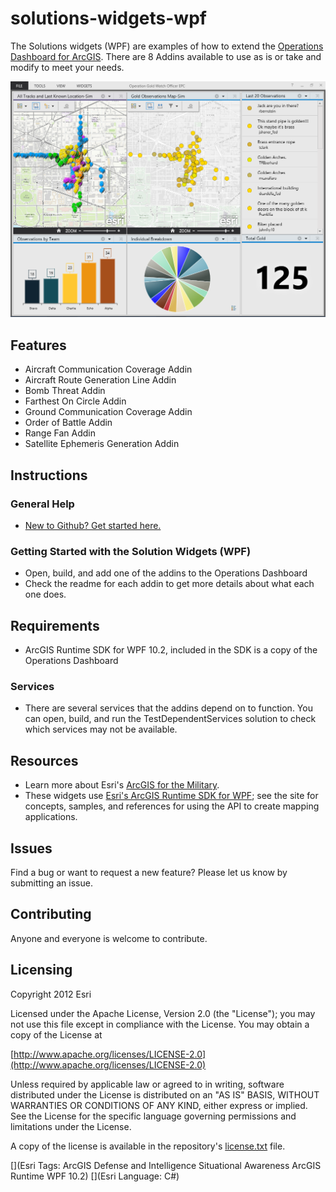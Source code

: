 # solutions-widgets-wpf

The Solutions widgets (WPF) are examples of how to extend the [Operations Dashboard for ArcGIS](http://resources.arcgis.com/en/operations-dashboard/).  There are 8 Addins available to use as is or take and modify to meet your needs.

![Image of Operations Dashboard]( OpsDash.PNG "solutions-widgets-wpf")

## Features

* Aircraft Communication Coverage Addin 
* Aircraft Route Generation Line Addin
* Bomb Threat Addin
* Farthest On Circle Addin
* Ground Communication Coverage Addin
* Order of Battle Addin
* Range Fan Addin
* Satellite Ephemeris Generation Addin

## Instructions

### General Help

* [New to Github? Get started here.](http://htmlpreview.github.com/?https://github.com/Esri/esri.github.com/blob/master/help/esri-getting-to-know-github.html)

### Getting Started with the Solution Widgets (WPF)
* Open, build, and add one of the addins to the Operations Dashboard
* Check the readme for each addin to get more details about what each one does.

## Requirements

* ArcGIS Runtime SDK for WPF 10.2, included in the SDK is a copy of the Operations Dashboard
 
### Services

* There are several services that the addins depend on to function.  You can open, build, and run the TestDependentServices solution to check which services may not be available.

## Resources

* Learn more about Esri's [ArcGIS for the Military](http://solutions.arcgis.com/military/).
* These widgets use [Esri's ArcGIS Runtime SDK for WPF](http://resources.arcgis.com/en/communities/runtime-wpf/);
see the site for concepts, samples, and references for using the API to create mapping applications.

## Issues

Find a bug or want to request a new feature?  Please let us know by submitting an issue.

## Contributing

Anyone and everyone is welcome to contribute.

## Licensing

Copyright 2012 Esri

Licensed under the Apache License, Version 2.0 (the "License");
you may not use this file except in compliance with the License.
You may obtain a copy of the License at

   [http://www.apache.org/licenses/LICENSE-2.0](http://www.apache.org/licenses/LICENSE-2.0)

Unless required by applicable law or agreed to in writing, software
distributed under the License is distributed on an "AS IS" BASIS,
WITHOUT WARRANTIES OR CONDITIONS OF ANY KIND, either express or implied.
See the License for the specific language governing permissions and
limitations under the License.

A copy of the license is available in the repository's
[license.txt](license.txt) file.


[](Esri Tags: ArcGIS Defense and Intelligence Situational Awareness ArcGIS Runtime WPF 10.2)
[](Esri Language: C#)